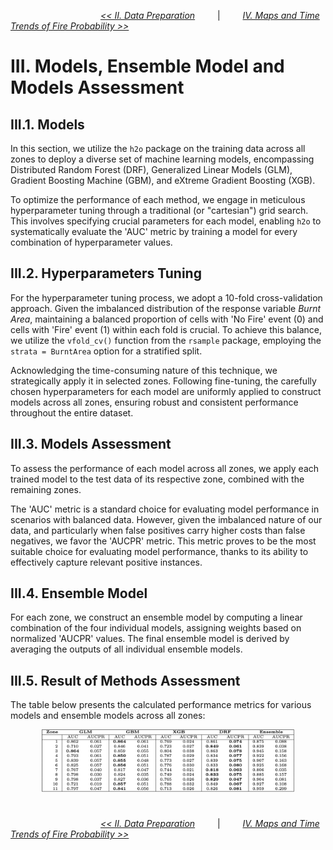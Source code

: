 &emsp;&emsp;&emsp;&emsp;&emsp;&emsp;&emsp;&emsp;&emsp;&emsp;
[*<< II. Data Preparation*](../2_data_preparation/README.md) 
&emsp;&emsp; | &emsp;&emsp;
[*IV. Maps and Time Trends of Fire Probability >>*](../README.md#iv-maps-and-time-trends-of-fire-probability)

#

# III. Models, Ensemble Model and Models Assessment

## III.1. Models

In this section, we utilize the $\texttt{h2o}$ package on the training data across all zones to deploy a diverse set of machine learning models, encompassing Distributed Random Forest (DRF), Generalized Linear Models (GLM), Gradient Boosting Machine (GBM), and eXtreme Gradient Boosting (XGB).

To optimize the performance of each method, we engage in meticulous hyperparameter tuning through a traditional (or "cartesian") grid search. This involves specifying crucial parameters for each model, enabling $\texttt{h2o}$ to systematically evaluate the 'AUC' metric by training a model for every combination of hyperparameter values.

##  III.2. Hyperparameters Tuning

For the hyperparameter tuning process, we adopt a 10-fold cross-validation approach. Given the imbalanced distribution of the response variable *Burnt Area*, maintaining a balanced proportion of cells with 'No Fire' event (0) and cells with 'Fire' event (1) within each fold is crucial. To achieve this balance, we utilize the `vfold_cv()` function from the $\texttt{rsample}$ package, employing the `strata = BurntArea` option for a stratified split.

Acknowledging the time-consuming nature of this technique, we strategically apply it in selected zones. Following fine-tuning, the carefully chosen hyperparameters for each model are uniformly applied to construct models across all zones, ensuring robust and consistent performance throughout the entire dataset.

## III.3. Models Assessment

To assess the performance of each model across all zones, we apply each trained model to the test data of its respective zone, combined with the remaining zones.

The 'AUC' metric is a standard choice for evaluating model performance in scenarios with balanced data. However, given the imbalanced nature of our data, and particularly when false positives carry higher costs than false negatives, we favor the 'AUCPR' metric. This metric proves to be the most suitable choice for evaluating model performance, thanks to its ability to effectively capture relevant positive instances.

## III.4. Ensemble Model

For each zone, we construct an ensemble model by computing a linear combination of the four individual models, assigning weights based on normalized 'AUCPR' values. The final ensemble model is derived by averaging the outputs of all individual ensemble models.

## III.5. Result of Methods Assessment

The table below presents the calculated performance metrics for various models and ensemble models across all zones:

<p align="center">
  <img src="img/AUC_AUCPR.png"  width="80%" />
</p>

#

&emsp;&emsp;&emsp;&emsp;&emsp;&emsp;&emsp;&emsp;&emsp;&emsp;
[*<< II. Data Preparation*](../2_data_preparation/README.md) 
&emsp;&emsp; | &emsp;&emsp;
[*IV. Maps and Time Trends of Fire Probability >>*](../README.md#iv-maps-and-time-trends-of-fire-probability)